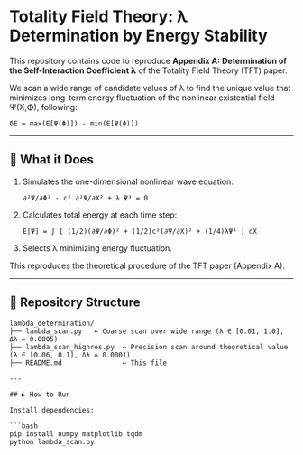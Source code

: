 # Totality Field Theory: λ Determination by Energy Stability

This repository contains code to reproduce **Appendix A: Determination of the Self-Interaction Coefficient λ** of the Totality Field Theory (TFT) paper.

We scan a wide range of candidate values of λ to find the unique value that minimizes long-term energy fluctuation of the nonlinear existential field Ψ(X,Φ), following:

    δE = max(E[Ψ(Φ)]) - min(E[Ψ(Φ)])

---

## 🧪 What it Does

1. Simulates the one-dimensional nonlinear wave equation:

       ∂²Ψ/∂Φ² - c² ∂²Ψ/∂X² + λ Ψ³ = 0

2. Calculates total energy at each time step:

       E[Ψ] = ∫ [ (1/2)(∂Ψ/∂Φ)² + (1/2)c²(∂Ψ/∂X)² + (1/4)λΨ⁴ ] dX

3. Selects λ minimizing energy fluctuation.

This reproduces the theoretical procedure of the TFT paper (Appendix A).

---

## 📁 Repository Structure

```plaintext
lambda_determination/
├── lambda_scan.py   ← Coarse scan over wide range (λ ∈ [0.01, 1.0], Δλ = 0.0005)
├── lambda_scan_highres.py  ← Precision scan around theoretical value (λ ∈ [0.06, 0.1], Δλ = 0.0001)
├── README.md               ← This file

---

## ▶️ How to Run

Install dependencies:

```bash
pip install numpy matplotlib tqdm
python lambda_scan.py
